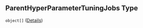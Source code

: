 ## ParentHyperParameterTuningJobs Type

`object[]` ([Details](pipeline-definition-definitions-tuningstep-properties-arguments-properties-warmstartconfig-properties-parenthyperparametertuningjobs-items.md))
